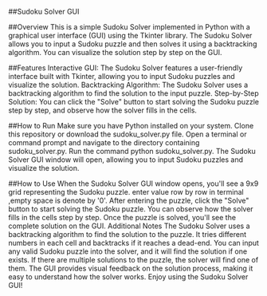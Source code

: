 ##Sudoku Solver GUI

##Overview
This is a simple Sudoku Solver implemented in Python with a graphical user interface (GUI) using the Tkinter library. The Sudoku Solver allows you to input a Sudoku puzzle and then solves it using a backtracking algorithm. You can visualize the solution step by step on the GUI.

##Features
Interactive GUI: The Sudoku Solver features a user-friendly interface built with Tkinter, allowing you to input Sudoku puzzles and visualize the solution.
Backtracking Algorithm: The Sudoku Solver uses a backtracking algorithm to find the solution to the input puzzle.
Step-by-Step Solution: You can click the "Solve" button to start solving the Sudoku puzzle step by step, and observe how the solver fills in the cells.

##How to Run
Make sure you have Python installed on your system.
Clone this repository or download the sudoku_solver.py file.
Open a terminal or command prompt and navigate to the directory containing sudoku_solver.py.
Run the command python sudoku_solver.py.
The Sudoku Solver GUI window will open, allowing you to input Sudoku puzzles and visualize the solution.

##How to Use
When the Sudoku Solver GUI window opens, you'll see a 9x9 grid representing the Sudoku puzzle.
enter value row by row in terminal ,empty space is denote by '0'.
After entering the puzzle, click the "Solve" button to start solving the Sudoku puzzle.
You can observe how the solver fills in the cells step by step. Once the puzzle is solved, you'll see the complete solution on the GUI.
Additional Notes
The Sudoku Solver uses a backtracking algorithm to find the solution to the puzzle. It tries different numbers in each cell and backtracks if it reaches a dead-end.
You can input any valid Sudoku puzzle into the solver, and it will find the solution if one exists.
If there are multiple solutions to the puzzle, the solver will find one of them.
The GUI provides visual feedback on the solution process, making it easy to understand how the solver works.
Enjoy using the Sudoku Solver GUI!